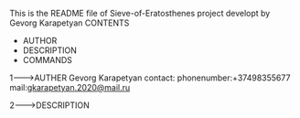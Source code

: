 This is the README file of  Sieve-of-Eratosthenes project developt by Gevorg Karapetyan CONTENTS

* AUTHOR
 * DESCRIPTION
 * COMMANDS

1--->AUTHER
Gevorg Karapetyan contact: phonenumber:+37498355677 mail:gkarapetyan.2020@mail.ru

2--->DESCRIPTION
